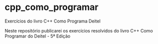 # cpp_como_programar
Exercícios do livro C++ Como Programa Deitel

Neste repositório publicarei os exercícios resolvidos do livro C++ Como Programar do Deitel - 5ª Edição
